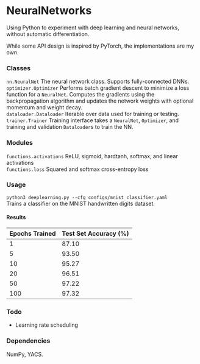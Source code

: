 # NeuralNetworks
Using Python to experiment with deep learning and neural networks, without automatic differentiation.

While some API design is inspired by PyTorch, the implementations are my own.

### Classes
`nn.NeuralNet` The neural network class. Supports fully-connected DNNs.  
`optimizer.Optimizer` Performs batch gradient descent to minimize a loss function for a `NeuralNet`. Computes the gradients using the backpropagation algorithm and updates the network weights with optional momentum and weight decay.  
`dataloader.Dataloader` Iterable over data used for training or testing.  
`trainer.Trainer` Training interface takes a `NeuralNet`, `Optimizer`, and training and validation `Dataloader`s to train the NN.

### Modules
`functions.activations` ReLU, sigmoid, hardtanh, softmax, and linear activations  
`functions.loss` Squared and softmax cross-entropy loss  

### Usage
`python3 deeplearning.py --cfg configs/mnist_classifier.yaml`  
Trains a classifier on the MNIST handwritten digits dataset.  
#### Results

| Epochs Trained  | Test Set Accuracy (%) |
|---   |---|
| 1 | 87.10 |
| 5 | 93.50 |
| 10 | 95.27 |
| 20 | 96.51 |
| 50 | 97.22 |
| 100 | 97.32 |


### Todo
- Learning rate scheduling


### Dependencies
NumPy, YACS.
